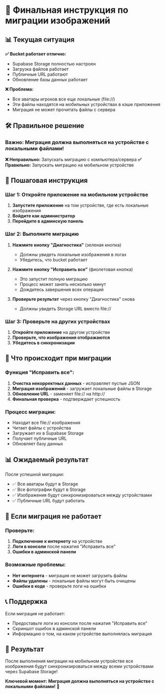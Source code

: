 # 🎯 Финальная инструкция по миграции изображений

## 📊 Текущая ситуация

**✅ Bucket работает отлично:**
- Supabase Storage полностью настроен
- Загрузка файлов работает
- Публичные URL работают
- Обновление базы данных работает

**❌ Проблема:**
- Все аватары игроков все еще локальные (file://)
- Эти файлы находятся на мобильных устройствах в кэше приложения
- Миграция не может прочитать файлы с сервера

## 🛠️ Правильное решение

### Важно: Миграция должна выполняться на устройстве с локальными файлами!

**❌ Неправильно:** Запускать миграцию с компьютера/сервера
**✅ Правильно:** Запускать миграцию на мобильном устройстве

## 📱 Пошаговая инструкция

### Шаг 1: Откройте приложение на мобильном устройстве

1. **Запустите приложение** на том устройстве, где есть локальные изображения
2. **Войдите как администратор**
3. **Перейдите в админскую панель**

### Шаг 2: Выполните миграцию

1. **Нажмите кнопку "Диагностика"** (зеленая кнопка)
   - Должны увидеть локальные изображения в логах
   - Убедитесь, что bucket работает

2. **Нажмите кнопку "Исправить все"** (фиолетовая кнопка)
   - Это запустит полную миграцию
   - Процесс может занять несколько минут
   - Дождитесь завершения всех операций

3. **Проверьте результат** через кнопку "Диагностика" снова
   - Должны увидеть Storage URL вместо file://

### Шаг 3: Проверьте на других устройствах

1. **Откройте приложение** на другом устройстве
2. **Проверьте, что изображения отображаются**
3. **Убедитесь в синхронизации**

## 🔧 Что происходит при миграции

### Функция "Исправить все":
1. **Очистка некорректных данных** - исправляет пустые JSON
2. **Миграция изображений** - загружает локальные файлы в Storage
3. **Обновление URL** - заменяет file:// на http://
4. **Финальная проверка** - подтверждает успешность

### Процесс миграции:
- Находит все file:// изображения
- Читает файлы с устройства
- Загружает их в Supabase Storage
- Получает публичные URL
- Обновляет базу данных

## 📊 Ожидаемый результат

После успешной миграции:
- ✅ Все аватары будут в Storage
- ✅ Все фотографии будут в Storage
- ✅ Изображения будут синхронизироваться между устройствами
- ✅ Публичные URL будут работать

## 🚨 Если миграция не работает

### Проверьте:
1. **Подключение к интернету** на устройстве
2. **Логи в консоли** после нажатия "Исправить все"
3. **Ошибки в админской панели**

### Возможные проблемы:
- **Нет интернета** - миграция не может загрузить файлы
- **Файлы удалены** - локальные файлы могут быть очищены
- **Ошибки в коде** - проверьте логи на ошибки

## 📞 Поддержка

Если миграция не работает:
- Предоставьте логи из консоли после нажатия "Исправить все"
- Скриншот ошибок в админской панели
- Информацию о том, на каком устройстве выполнялась миграция

## 🎉 Результат

После выполнения миграции на мобильном устройстве все изображения будут синхронизироваться между всеми устройствами через Supabase Storage!

**Ключевой момент: Миграция должна выполняться на устройстве с локальными файлами!** 🚀 
